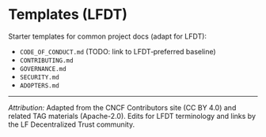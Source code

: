 # Templates (LFDT)

Starter templates for common project docs (adapt for LFDT):

- `CODE_OF_CONDUCT.md` (TODO: link to LFDT‑preferred baseline)
- `CONTRIBUTING.md`
- `GOVERNANCE.md`
- `SECURITY.md`
- `ADOPTERS.md`


---
*Attribution:* Adapted from the CNCF Contributors site (CC BY 4.0) and related TAG materials (Apache-2.0). 
Edits for LFDT terminology and links by the LF Decentralized Trust community.

